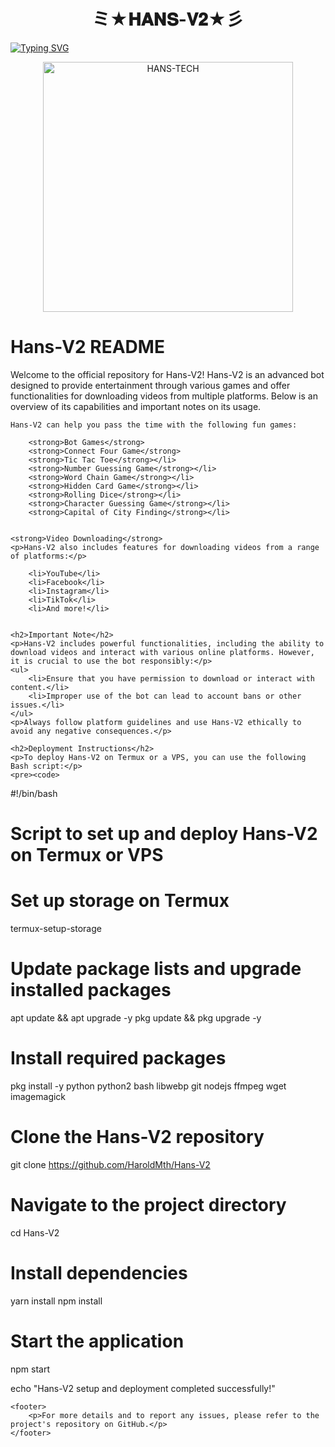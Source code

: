 <h1 align="center"><strong> ミ★𝐇𝐀𝐍𝐒-𝐕𝟐★彡</strong></h1>

<a href="https://git.io/typing-svg">
    <img src="https://readme-typing-svg.demolab.com?font=Black+Ops+One&size=50&pause=1000&color=1BAFBAFF&center=true&width=910&height=100&lines=HANS+V2+BOT+BEST+WA+BOT;CREATED+BY+HANS+TECH;" alt="Typing SVG" />
</a>

<p align="center">
  <a href="https://youtube.com/@HansTech0">
    <img alt="HANS-TECH" height="400" src="https://i.ibb.co/4FzFMp6/hans.jpg">
  </a>
</p>

<!DOCTYPE html>
<html lang="en">
<head>
    <meta charset="UTF-8">
    <meta name="viewport" content="width=device-width, initial-scale=1.0">
    <title> ミ★𝐇𝐀𝐍𝐒-𝐕𝟐★彡</title>
</head>
<body>
    <h1>Hans-V2 README</h1>
    <p>Welcome to the official repository for Hans-V2! Hans-V2 is an advanced bot designed to provide entertainment through various games and offer functionalities for downloading videos from multiple platforms. Below is an overview of its capabilities and important notes on its usage.</p>
    
    Hans-V2 can help you pass the time with the following fun games:
    
        <strong>Bot Games</strong>
        <strong>Connect Four Game</strong>
        <strong>Tic Tac Toe</strong></li>
        <strong>Number Guessing Game</strong></li>
        <strong>Word Chain Game</strong></li>
        <strong>Hidden Card Game</strong></li>
        <strong>Rolling Dice</strong></li>
        <strong>Character Guessing Game</strong></li>
        <strong>Capital of City Finding</strong></li>
    
    
    <strong>Video Downloading</strong>
    <p>Hans-V2 also includes features for downloading videos from a range of platforms:</p>
    
        <li>YouTube</li>
        <li>Facebook</li>
        <li>Instagram</li>
        <li>TikTok</li>
        <li>And more!</li>
    
    
    <h2>Important Note</h2>
    <p>Hans-V2 includes powerful functionalities, including the ability to download videos and interact with various online platforms. However, it is crucial to use the bot responsibly:</p>
    <ul>
        <li>Ensure that you have permission to download or interact with content.</li>
        <li>Improper use of the bot can lead to account bans or other issues.</li>
    </ul>
    <p>Always follow platform guidelines and use Hans-V2 ethically to avoid any negative consequences.</p>

    <h2>Deployment Instructions</h2>
    <p>To deploy Hans-V2 on Termux or a VPS, you can use the following Bash script:</p>
    <pre><code>
#!/bin/bash

# Script to set up and deploy Hans-V2 on Termux or VPS

# Set up storage on Termux
termux-setup-storage

# Update package lists and upgrade installed packages
apt update && apt upgrade -y
pkg update && pkg upgrade -y

# Install required packages
pkg install -y python python2 bash libwebp git nodejs ffmpeg wget imagemagick

# Clone the Hans-V2 repository
git clone https://github.com/HaroldMth/Hans-V2

# Navigate to the project directory
cd Hans-V2

# Install dependencies
yarn install
npm install

# Start the application
npm start

echo "Hans-V2 setup and deployment completed successfully!"
    </code></pre>
    
    <footer>
        <p>For more details and to report any issues, please refer to the project's repository on GitHub.</p>
    </footer>
</body>
</html>
